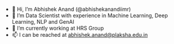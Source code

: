 - 👋 Hi, I’m Abhishek Anand (@abhishekanandiimr)
- 👀 I’m Data Scientist with experience in Machine Learning, Deep Learning, NLP and GenAI
- 🌱 I’m currently working at HRS Group
- 📫 I can be reached at abhishek.anand@plaksha.edu.in

<!---
abhishekanandiimr/abhishekanandiimr is a ✨ special ✨ repository because its `README.md` (this file) appears on your GitHub profile.
You can click the Preview link to take a look at your changes.
--->

